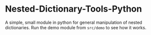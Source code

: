 # Nested-Dictionary-Tools-Python
A simple, small module in python for general manipulation of nested dictionaries. Run the demo module from `src/demo` to see how it works.
